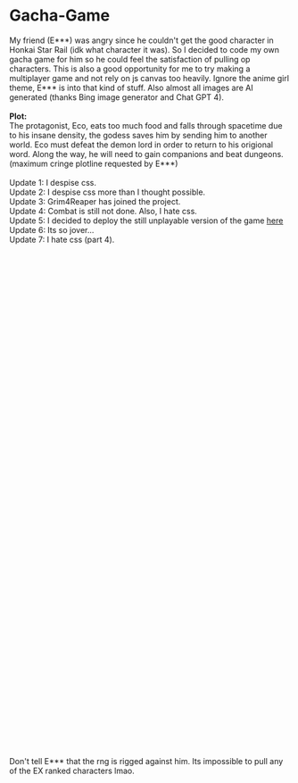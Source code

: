 # Gacha-Game
My friend (E\*\*\*) was angry since he couldn't get the good character in Honkai Star Rail (idk what character it was). So I decided to code my own gacha game for him so he could feel the satisfaction of pulling op characters. This is also a good opportunity for me to try making a multiplayer game and not rely on js canvas too heavily. Ignore the anime girl theme, E\*\*\* is into that kind of stuff. Also almost all images are AI generated (thanks Bing image generator and Chat GPT 4).<br><br>
**Plot:**<br>
The protagonist, Eco, eats too much food and falls through spacetime due to his insane density, the godess saves him by sending him to another world. Eco must defeat the demon lord in order to return to his origional word. Along the way, he will need to gain companions and beat dungeons. (maximum cringe plotline requested by E\*\*\*)
<br><br>
Update 1: I despise css.<br>
Update 2: I despise css more than I thought possible.<br>
Update 3: Grim4Reaper has joined the project.<br>
Update 4: Combat is still not done. Also, I hate css.<br>
Update 5: I decided to deploy the still unplayable version of the game [here](https://grimreaper2654.github.io/Gacha-Game/main.html)<br>
Update 6: Its so jover...<br>
Update 7: I hate css (part 4).<br>
<br>
<br>
<br>
<br>
<br>
<br>
<br>
<br>
<br>
<br>
<br>
<br>
<br>
<br>
<br>
<br>
<br>
<br>
<br>
<br>
<br>
<br>
<br>
<br>
<br>
<br>
<br>
<br>
<br>
<br>
<br>
<br>
<br>
<br>
<br>
<br>
<br>
<br>
<br>
<br>
<br>
<br>
<br>
<br>
<br>
<br>
<br>
<br>
<br>
<br>
<br>
<br>
<br>
<br>
Don't tell E\*\*\* that the rng is rigged against him. Its impossible to pull any of the EX ranked characters lmao.

